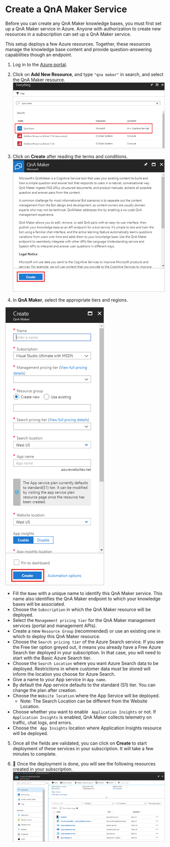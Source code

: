 # Create a QnA Maker Service

Before you can create any QnA Maker knowledge bases, you must first set up a QnA Maker service in Azure. Anyone with authorization to create new resources in a subscription can set up a QnA Maker service.

This setup deploys a few Azure resources. Together, these resources manage the knowledge base content and provide question-answering capabilities though an endpoint.

1. Log in to the [Azure portal](www.portal.azure.com).

2. Click on **Add New Resource**, and type ```"qna maker"``` in search, and select the QnA Maker resource.
![Step2](https://github.com/jCho23/BotWorkshop/blob/master/Resouces/Images/create-new-resource.png)

3. Click on **Create** after reading the terms and conditions.
![Step3](https://github.com/jCho23/BotWorkshop/blob/master/Resouces/Images/create-new-resource-button.png)

4. In **QnA Maker**, select the appropriate tiers and regions.

![Step4](https://github.com/jCho23/BotWorkshop/blob/master/Resouces/Images/enter-qnamaker-info.png)

* Fill the ```Name``` with a unique name to identify this QnA Maker service. This name also identifies the QnA Maker endpoint to which your knowledge bases will be associated.
* Choose the ```Subscription``` in which the QnA Maker resource will be deployed.
* Select the ```Management pricing tier``` for the QnA Maker management services (portal and management APIs). 
* Create a new ```Resource Group``` (recommended) or use an existing one in which to deploy this QnA Maker resource.
* Choose the ```Search pricing tier``` of the Azure Search service. If you see the Free tier option greyed out, it means you already have a Free Azure Search tier deployed in your subscription. In that case, you will need to start with the Basic Azure Search tier. 
* Choose the ```Search Location``` where you want Azure Search data to be deployed. Restrictions in where customer data must be stored will inform the location you choose for Azure Search.
* Give a name to your App service in ```App name```.
* By default the App service defaults to the standard (S1) tier. You can change the plan after creation. 
* Choose the ```Website location``` where the App Service will be deployed.
  * Note: The Search Location can be different from the Website Location.
* Choose whether you want to enable ``` Application Insights```  or not. If ``` Application Insights```  is enabled, QnA Maker collects telemetry on traffic, chat logs, and errors.
* Choose the ``` App Insights```  location where Application Insights resource will be deployed.

5. Once all the fields are validated, you can click on **Create** to start deployment of these services in your subscription. It will take a few minutes to complete.

6. :tada: Once the deployment is done, you will see the following resources created in your subscription.
![Step5](https://github.com/jCho23/BotWorkshop/blob/master/Resouces/Images/resources-created.png)
